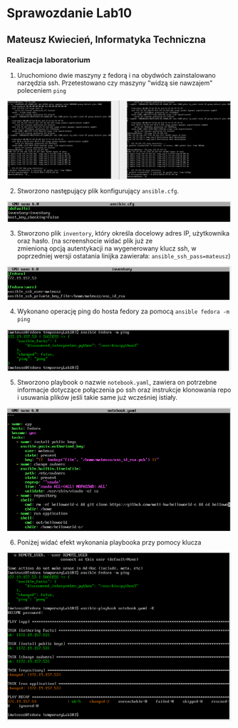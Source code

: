 # Sprawozdanie Lab10
## Mateusz Kwiecień, Informatyka Techniczna 
### Realizacja laboratorium

1. Uruchomiono dwie maszyny z fedorą i na obydwóch zainstalowano narzędzia ssh. Przetestowano czy maszyny "widzą sie nawzajem" poleceniem `ping`

![ping](ping.png)

2. Stworzono następujący plik konfigurujący `ansible.cfg`.

![ansible](ansible_file.png)

3. Stworzono plik `inventory`, który określa docelowy adres IP, użytkownika oraz hasło. (na screenshocie widać plik już ze zmienioną opcją autentykacji na wygenerowany klucz ssh, w poprzedniej wersji ostatania linijka zawierała: `ansible_ssh_pass=mateusz`)

![inventory](inventory_file.png)

4. Wykonano operację ping do hosta fedory za pomocą `ansible fedora -m ping`

![inventory](ping-pong.png)

5. Stworzono playbook o nazwie `notebook.yaml`, zawiera on potrzebne informacje dotyczące połączenia po ssh oraz instrukcje klonowania repo i usuwania plików jeśli takie same już wcześniej istiały.

![notebook](notebook_file.png)

6. Poniżej widać efekt wykonania playbooka przy pomocy klucza

![ansible ping pong](ping-pong-ansible.png)


